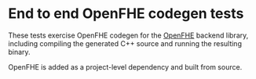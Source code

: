 # End to end OpenFHE codegen tests

These tests exercise OpenFHE codegen for the
[OpenFHE](https://github.com/openfheorg/openfhe-development) backend library,
including compiling the generated C++ source and running the resulting binary.

OpenFHE is added as a project-level dependency and built from source.
